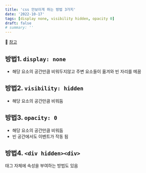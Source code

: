 ```yaml
---
title: 'css 안보이게 하는 방법 3가지'
date: '2022-10-17'
tags: [display none, visibility hidden, opacity 0]
draft: false
# summary: ''
---
```


🔗 [참고](https://www.dofactory.com/html/hidden)

## 방법1. `display: none`

- 해당 요소의 공간만큼 비워두지않고 주변 요소들이 옮겨와 빈 자리를 메꿈

## 방법2. `visibility: hidden`

- 해당 요소의 공간만큼 비워둠

## 방법3. `opacity: 0`

- 해당 요소의 공간만큼 비워둠
- 빈 공간에서도 이벤트가 작동 됨

## 방법4. `<div hidden><div>`

태그 자체에 속성을 부여하는 방법도 있음
